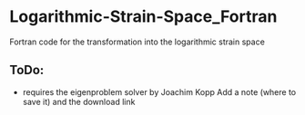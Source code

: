 # Logarithmic-Strain-Space_Fortran
Fortran code for the transformation into the logarithmic strain space

## ToDo:
* requires the eigenproblem solver by Joachim Kopp
Add a note (where to save it) and the download link